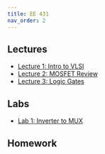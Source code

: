 ```yaml
---
title: EE 431
nav_order: 2
--- 
```


## Lectures
- [Lecture 1: Intro to VLSI](lectures/EE-431_Lecture_00.pdf) 
- [Lecture 2: MOSFET Review](lectures/EE-431_Lecture_01.pdf) 
- [Lecture 3: Logic Gates](lectures/EE-431_Lecture_03.pdf) 

## Labs 
 - [Lab 1: Inverter to MUX](labs/431_lab1.md)

## Homework